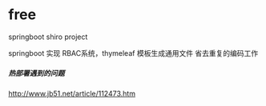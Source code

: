 # free
springboot shiro project

springboot 实现 RBAC系统，thymeleaf 模板生成通用文件 省去重复的编码工作



##### 热部署遇到的问题
http://www.jb51.net/article/112473.htm